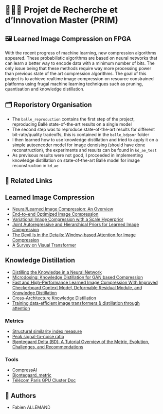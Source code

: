 # 👨🏻‍🔬 Projet de Recherche et d’Innovation Master (PRIM)

## 🖼️ Learned Image Compression on FPGA
With the recent progress of machine learning, new compression algorithms appeared. These probabilistic algorithms are based on neural networks that can learn a better way to encode data with a minimum number of bits. The only issue being that these methods require way more processing power than previous state of the art compression algorithms. The goal of this project is to achieve realtime image compression on resource constrained platforms using frugal machine learning techniques such as pruning, quantisation and knowledge distillation.

## 🗂️ Reporistory Organisation
- The `balle_reproduction` contains the first step of the project, reproducing Ballé state-of-the-art results on a single model
- The second step was to reproduce state-of-the-art results for different bit-rate/quality tradeoffs, this is contained in the `balle_bdpsnr` folder
- I then learned how to use knowledge distillation and tried to apply it on a simple autoencoder model for image denoising (should have done reconstruction), the experiments and results can be found in `kd_ae_test`
- As previsous results were not good, I proceeded in implementing knowledge distillation on state-of-the-art Ballé model for image reconstruction in `kd_ae`

## 🔗 Related Links

## Learned Image Compression
- [Neural/Learned Image Compression: An Overview](https://medium.com/@loijilai_me/learned-image-compression-an-overview-625f3ab709f2)
- [End-to-end Optimized Image Compression](https://arxiv.org/abs/1611.01704)
- [Variational Image Compression with a Scale Hyperprior](https://arxiv.org/abs/1802.01436)
- [Joint Autoregressive and Hierarchical Priors for Learned Image Compression](https://arxiv.org/abs/1809.02736)
- [The Devil Is in the Details: Window-based Attention for Image Compression](https://arxiv.org/abs/2203.08450)
- [A Survey on Visual Transformer](https://arxiv.org/abs/2012.12556)

## Knowledge Distillation
- [Distilling the Knowledge in a Neural Network](https://arxiv.org/abs/1503.02531)
- [Microdosing: Knowledge Distillation for GAN based Compression](https://arxiv.org/pdf/2201.02624)
- [Fast and High-Performance Learned Image Compression With Improved Checkerboard Context Model, Deformable Residual Module, and Knowledge Distillation](https://arxiv.org/pdf/2309.02529)
- [Cross-Architecture Knowledge Distillation](https://arxiv.org/abs/2207.05273)
- [Training data-efficient image transformers & distillation through attention](https://arxiv.org/abs/2012.12877)

### Metrics
- [Structural similarity index measure](https://en.wikipedia.org/wiki/Structural_similarity_index_measure)
- [Peak signal-to-noise ratio](https://en.wikipedia.org/wiki/Peak_signal-to-noise_ratio)
- [Bjøntegaard Delta (BD): A Tutorial Overview of the Metric, Evolution, Challenges, and Recommendations](https://arxiv.org/pdf/2401.04039)

### Tools
- [CompressAI](https://interdigitalinc.github.io/CompressAI/zoo.html)
- [Bjontegaard_metric](https://github.com/Anserw/Bjontegaard_metric/tree/master)
- [Télécom Paris GPU Cluster Doc](https://docs.google.com/document/d/1lXykfpEUJCrbNh22D2f2kxNS0gV6t-j9A_juWFdiEnI/edit?tab=t.0)

## 👥 Authors
- Fabien ALLEMAND